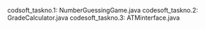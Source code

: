 codsoft_taskno.1: NumberGuessingGame.java
codesoft_taskno.2: GradeCalculator.java
codesoft_taskno.3: ATMinterface.java
